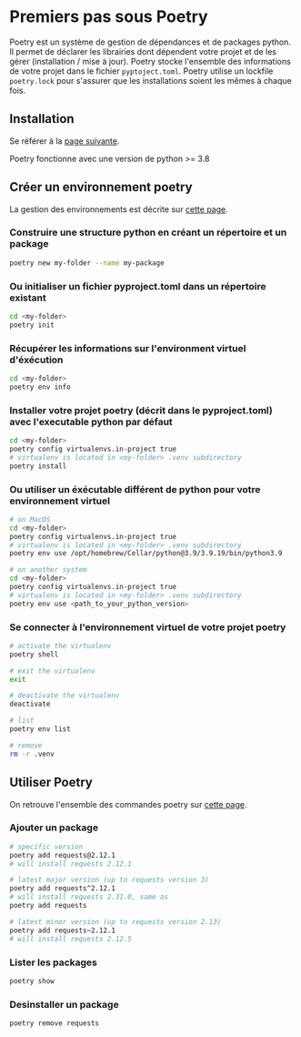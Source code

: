 # Premiers pas sous Poetry

Poetry est un système de gestion de dépendances et de packages python. Il permet de déclarer les
librairies dont dépendent votre projet et de les gérer (installation / mise à jour).
Poetry stocke l'ensemble des informations de votre projet dans le fichier `pyptoject.toml`.
Poetry utilise un lockfile `poetry.lock` pour s'assurer que les installations soient les mêmes à chaque fois.

## Installation

Se référer à la [page suivante](https://python-poetry.org/docs/#installing-with-the-official-installer).

Poetry fonctionne avec une version de python >= 3.8

## Créer un environnement poetry

La gestion des environnements est décrite sur [cette page](https://python-poetry.org/docs/managing-environments/).

### Construire une structure python en créant un répertoire et un package

```bash
poetry new my-folder --name my-package
```

### Ou initialiser un fichier pyproject.toml dans un répertoire existant

```bash
cd <my-folder>
poetry init
```

### Récupérer les informations sur l'environment virtuel d'éxécution

```bash
cd <my-folder>
poetry env info
```

### Installer votre projet poetry (décrit dans le pyproject.toml) avec l'executable python par défaut

```bash
cd <my-folder>
poetry config virtualenvs.in-project true
# virtualenv is located in <my-folder> .venv subdirectory 
poetry install
```

### Ou utiliser un éxécutable différent de python pour votre environnement virtuel

```bash
# on MacOS
cd <my-folder>
poetry config virtualenvs.in-project true
# virtualenv is located in <my-folder> .venv subdirectory 
poetry env use /opt/homebrew/Cellar/python@3.9/3.9.19/bin/python3.9

# on another system
cd <my-folder>
poetry config virtualenvs.in-project true
# virtualenv is located in <my-folder> .venv subdirectory 
poetry env use <path_to_your_python_version>
```

### Se connecter à l'environnement virtuel de votre projet poetry

```bash
# activate the virtualenv
poetry shell

# exit the virtualenv
exit

# deactivate the virtualenv
deactivate

# list
poetry env list

# remove
rm -r .venv
```

## Utiliser Poetry

On retrouve l'ensemble des commandes poetry sur [cette page](https://python-poetry.org/docs/cli/).

### Ajouter un package

```bash
# specific version
poetry add requests@2.12.1
# will install requests 2.12.1

# latest major version (up to requests version 3)
poetry add requests^2.12.1
# will install requests 2.31.0, same as
poetry add requests

# latest minor version (up to requests version 2.13)
poetry add requests~2.12.1
# will install requests 2.12.5
```

### Lister les packages

```bash
poetry show
```

### Desinstaller un package

```bash
poetry remove requests
```
